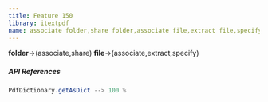 ```yaml
---
title: Feature 150
library: itextpdf
name: associate folder,share folder,associate file,extract file,specify file
---
```


**folder**->(associate,share) **file**->(associate,extract,specify) 

##### API References

```java
PdfDictionary.getAsDict --> 100 %
```
